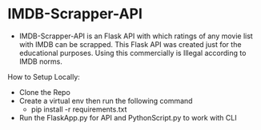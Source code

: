 # IMDB-Scrapper-API

- IMDB-Scrapper-API is an Flask API with which ratings of any movie list with IMDB can be scrapped. 
This Flask API was created just for the educational purposes. Using this commercially is Illegal according to IMDB norms.

How to Setup Locally:
- Clone the Repo 
- Create a virtual env then run the following command
  - pip install -r requirements.txt
- Run the FlaskApp.py for API and PythonScript.py to work with CLI
